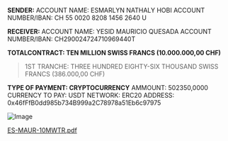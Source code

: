 **SENDER:**
ACCOUNT NAME: ESMARLYN NATHALY HOBI
ACCOUNT NUMBER/IBAN: CH 55 0020 8208 1456 2640 U

**RECEIVER:**
ACCOUNT NAME: YESID MAURICIO QUESADA
ACCOUNT NUMBER/IBAN: CH290024724710969440T

**TOTALCONTRACT: TEN MILLION SWISS FRANCS (10.000.000,00 CHF)**

> 1ST TRANCHE: THREE HUNDRED EIGHTY-SIX THOUSAND SWISS FRANCS (386.000,00 CHF)

**TYPE OF PAYMENT: CRYPTOCURRENCY**
AMMOUNT: 502350,0000
CURRENCY TO PAY: USDT
NETWORK: ERC20
ADDRESS: 0x46fFfB0dd985b734B999a2C78978a51Eb6c97975


![Image](https://github.com/user-attachments/assets/e2e4f457-effe-4665-a841-42f6a933719f)

[ES-MAUR-10MWTR.pdf](https://github.com/user-attachments/files/22077616/ES-MAUR-10MWTR.pdf)
